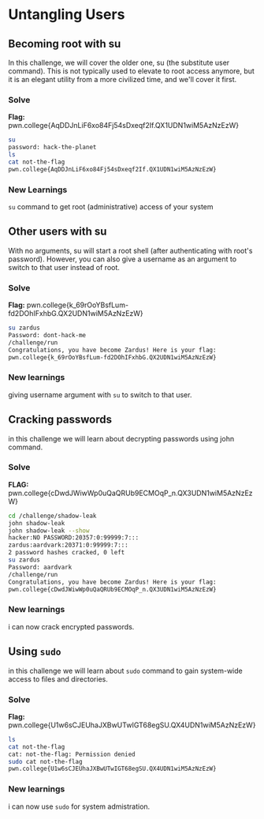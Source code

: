 # Untangling Users

## Becoming root with su

In this challenge, we will cover the older one, su (the substitute user command). This is not typically used to elevate to root access anymore, but it is an elegant utility from a more civilized time, and we'll cover it first.

### Solve
**Flag:** pwn.college{AqDDJnLiF6xo84Fj54sDxeqf2If.QX1UDN1wiM5AzNzEzW}
 

```bash
su
password: hack-the-planet
ls
cat not-the-flag
pwn.college{AqDDJnLiF6xo84Fj54sDxeqf2If.QX1UDN1wiM5AzNzEzW}
```

### New Learnings
`su` command to get root (administrative) access of your system


## Other users with su

With no arguments, su will start a root shell (after authenticating with root's password). However, you can also give a username as an argument to switch to that user instead of root.

### Solve
**Flag:** pwn.college{k_69rOoYBsfLum-fd2DOhIFxhbG.QX2UDN1wiM5AzNzEzW}

```bash
su zardus
Password: dont-hack-me
/challenge/run
Congratulations, you have become Zardus! Here is your flag:
pwn.college{k_69rOoYBsfLum-fd2DOhIFxhbG.QX2UDN1wiM5AzNzEzW}
```

### New learnings
giving username argument with `su` to switch to that user. 


## Cracking passwords

in this challenge we will learn about decrypting passwords using john command.

### Solve
**FLAG:** pwn.college{cDwdJWiwWp0uQaQRUb9ECMOqP_n.QX3UDN1wiM5AzNzEzW}

```bash
cd /challenge/shadow-leak
john shadow-leak
john shadow-leak --show
hacker:NO PASSWORD:20357:0:99999:7:::
zardus:aardvark:20371:0:99999:7:::
2 password hashes cracked, 0 left
su zardus
Password: aardvark
/challenge/run
Congratulations, you have become Zardus! Here is your flag:
pwn.college{cDwdJWiwWp0uQaQRUb9ECMOqP_n.QX3UDN1wiM5AzNzEzW}
```

### New learnings
i can now crack encrypted passwords.

## Using `sudo`

in this challenge we will learn about `sudo` command to gain system-wide access to files and directories.

### Solve

**Flag:** pwn.college{U1w6sCJEUhaJXBwUTwIGT68egSU.QX4UDN1wiM5AzNzEzW}

```bash
ls
cat not-the-flag
cat: not-the-flag: Permission denied
sudo cat not-the-flag
pwn.college{U1w6sCJEUhaJXBwUTwIGT68egSU.QX4UDN1wiM5AzNzEzW}
```
### New learnings
i can now use `sudo` for system admistration.
















